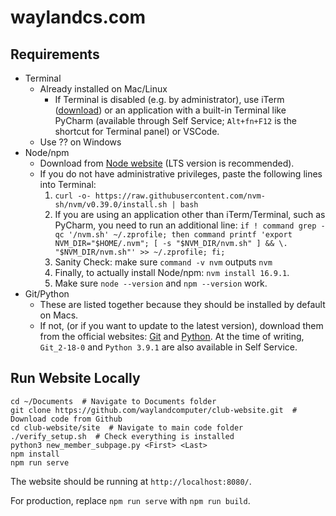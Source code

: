 
# waylandcs.com

## Requirements
* Terminal
	* Already installed on Mac/Linux
		* If Terminal is disabled (e.g. by administrator), use iTerm ([download](https://iterm2.com)) or an application with a built-in Terminal like PyCharm (available through Self Service; `Alt+fn+F12` is the shortcut for Terminal panel) or VSCode.
	* Use ?? on Windows
* Node/npm
	* Download from [Node website](https://nodejs.org/en/) (LTS version is recommended).
	* If you do not have administrative privileges, paste the following lines into Terminal:
        1. `curl -o- https://raw.githubusercontent.com/nvm-sh/nvm/v0.39.0/install.sh | bash`
        2. If you are using an application other than iTerm/Terminal, such as PyCharm, you need to run an additional line: `if ! command grep -qc '/nvm.sh' ~/.zprofile; then command printf 'export NVM_DIR="$HOME/.nvm"; [ -s "$NVM_DIR/nvm.sh" ] && \. "$NVM_DIR/nvm.sh"' >> ~/.zprofile; fi;`
        3. Sanity Check: make sure `command -v nvm` outputs `nvm`
        4. Finally, to actually install Node/npm: `nvm install 16.9.1`.
        5. Make sure `node --version` and `npm --version` work.
* Git/Python
	* These are listed together because they should be installed by default on Macs. 
	* If not, (or if you want to update to the latest version), download them from the official websites: [Git](https://git-scm.com/downloads) and [Python](https://www.python.org/downloads/). At the time of writing, `Git_2-18-0` and `Python 3.9.1` are also available in Self Service.

## Run Website Locally
```
cd ~/Documents  # Navigate to Documents folder
git clone https://github.com/waylandcomputer/club-website.git  # Download code from Github
cd club-website/site  # Navigate to main code folder
./verify_setup.sh  # Check everything is installed
python3 new_member_subpage.py <First> <Last>
npm install
npm run serve
```
The website should be running at `http://localhost:8080/`.

For production, replace `npm run serve` with `npm run build`.

